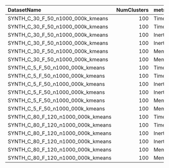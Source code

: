 | DatasetName                        |   NumClusters | metric    | baseline   | compare_suite   |   Double_Time |   Hybrid_Time |   Rel_Time |   Improvement_% |   n_pairs |   Single_Time |   Double_Inertia |   Hybrid_Inertia |   Rel_Inertia |   Single_Inertia |   Double_Memory_MB |   Hybrid_Memory_MB |   Rel_Memory_MB |   Single_Memory_MB |
|:-----------------------------------|--------------:|:----------|:-----------|:----------------|--------------:|--------------:|-----------:|----------------:|----------:|--------------:|-----------------:|-----------------:|--------------:|-----------------:|-------------------:|-------------------:|----------------:|-------------------:|
| SYNTH_C_30_F_50_n1000_000k_kmeans  |           100 | Time      | Double     | Hybrid          |       288.398 |       242.514 |   0.8409   |    15.91        |         7 |      nan      |    nan           |    nan           |    nan        |    nan           |                nan |                nan |           nan   |                nan |
| SYNTH_C_30_F_50_n1000_000k_kmeans  |           100 | Time      | Single     | Hybrid          |       nan     |       242.514 |   2.85397  |  -185.397       |         7 |       84.9745 |    nan           |    nan           |    nan        |    nan           |                nan |                nan |           nan   |                nan |
| SYNTH_C_30_F_50_n1000_000k_kmeans  |           100 | Inertia   | Double     | Hybrid          |       nan     |       nan     | nan        |    -7.56585     |         7 |      nan      |      4.88266e+07 |      5.25207e+07 |      1.07566  |    nan           |                nan |                nan |           nan   |                nan |
| SYNTH_C_30_F_50_n1000_000k_kmeans  |           100 | Inertia   | Single     | Hybrid          |       nan     |       nan     | nan        |    10.2409      |         7 |      nan      |    nan           |      5.25207e+07 |      0.897591 |      5.85129e+07 |                nan |                nan |           nan   |                nan |
| SYNTH_C_30_F_50_n1000_000k_kmeans  |           100 | Memory_MB | Double     | Hybrid          |       nan     |       nan     | nan        |   -50           |         7 |      nan      |    nan           |    nan           |    nan        |    nan           |                400 |                600 |             1.5 |                nan |
| SYNTH_C_30_F_50_n1000_000k_kmeans  |           100 | Memory_MB | Single     | Hybrid          |       nan     |       nan     | nan        |  -200           |         7 |      nan      |    nan           |    nan           |    nan        |    nan           |                nan |                600 |             3   |                200 |
| SYNTH_C_5_F_50_n1000_000k_kmeans   |           100 | Time      | Double     | Hybrid          |       283.603 |       233.383 |   0.822923 |    17.7077      |         7 |      nan      |    nan           |    nan           |    nan        |    nan           |                nan |                nan |           nan   |                nan |
| SYNTH_C_5_F_50_n1000_000k_kmeans   |           100 | Time      | Single     | Hybrid          |       nan     |       233.383 |   2.76239  |  -176.239       |         7 |       84.4859 |    nan           |    nan           |    nan        |    nan           |                nan |                nan |           nan   |                nan |
| SYNTH_C_5_F_50_n1000_000k_kmeans   |           100 | Inertia   | Double     | Hybrid          |       nan     |       nan     | nan        |   -17.6299      |         7 |      nan      |      4.61804e+07 |      5.43219e+07 |      1.1763   |    nan           |                nan |                nan |           nan   |                nan |
| SYNTH_C_5_F_50_n1000_000k_kmeans   |           100 | Inertia   | Single     | Hybrid          |       nan     |       nan     | nan        |   -24.2832      |         7 |      nan      |    nan           |      5.43219e+07 |      1.24283  |      4.37082e+07 |                nan |                nan |           nan   |                nan |
| SYNTH_C_5_F_50_n1000_000k_kmeans   |           100 | Memory_MB | Double     | Hybrid          |       nan     |       nan     | nan        |   -50           |         7 |      nan      |    nan           |    nan           |    nan        |    nan           |                400 |                600 |             1.5 |                nan |
| SYNTH_C_5_F_50_n1000_000k_kmeans   |           100 | Memory_MB | Single     | Hybrid          |       nan     |       nan     | nan        |  -200           |         7 |      nan      |    nan           |    nan           |    nan        |    nan           |                nan |                600 |             3   |                200 |
| SYNTH_C_80_F_120_n1000_000k_kmeans |           100 | Time      | Double     | Hybrid          |       472.801 |       405.27  |   0.857169 |    14.2831      |         7 |      nan      |    nan           |    nan           |    nan        |    nan           |                nan |                nan |           nan   |                nan |
| SYNTH_C_80_F_120_n1000_000k_kmeans |           100 | Time      | Single     | Hybrid          |       nan     |       405.27  |   2.51502  |  -151.502       |         7 |      161.14   |    nan           |    nan           |    nan        |    nan           |                nan |                nan |           nan   |                nan |
| SYNTH_C_80_F_120_n1000_000k_kmeans |           100 | Inertia   | Double     | Hybrid          |       nan     |       nan     | nan        |     2.30584e-05 |         7 |      nan      |      4.44375e+08 |      4.44374e+08 |      1        |    nan           |                nan |                nan |           nan   |                nan |
| SYNTH_C_80_F_120_n1000_000k_kmeans |           100 | Inertia   | Single     | Hybrid          |       nan     |       nan     | nan        |   -28.0463      |         7 |      nan      |    nan           |      4.44374e+08 |      1.28046  |      3.47042e+08 |                nan |                nan |           nan   |                nan |
| SYNTH_C_80_F_120_n1000_000k_kmeans |           100 | Memory_MB | Double     | Hybrid          |       nan     |       nan     | nan        |   -50           |         7 |      nan      |    nan           |    nan           |    nan        |    nan           |                960 |               1440 |             1.5 |                nan |
| SYNTH_C_80_F_120_n1000_000k_kmeans |           100 | Memory_MB | Single     | Hybrid          |       nan     |       nan     | nan        |  -200           |         7 |      nan      |    nan           |    nan           |    nan        |    nan           |                nan |               1440 |             3   |                480 |